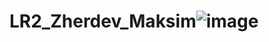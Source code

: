 # LR2_Zherdev_Maksim![image](https://user-images.githubusercontent.com/114749324/213456350-89582d7b-6ead-428a-a9c2-41328d874528.png)
